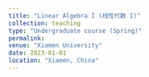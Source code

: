 ```yaml
---
title: "Linear Algebra I (线性代数 I)"
collection: teaching
type: "Undergraduate course (Spring)"
permalink: 
venue: "Xiamen University"
date: 2023-01-01
location: "Xiamen, China"
---
```

